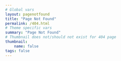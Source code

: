 ```yaml
---
# Global vars
layout: pagenotfound
title: "Page Not Found"
permalink: /404.html
# Theme specific vars
summary: "Page Not Found"
# Thumbnail does not/should not exist for 404 page
thumbnail:
    name: false
tags: false
---
```

